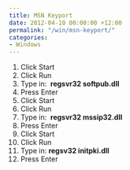 ```yaml
---
title: MSN Keyport
date: 2012-04-10 00:00:00 +12:00
permalink: "/win/msn-keyport/"
categories:
- Windows
---
```


  1. Click Start
  2. Click Run
  3. Type in:  **regsvr32 softpub.dll**
  4. Press Enter
  5. Click Start
  6. Click Run
  7. Type in:  **regsvr32 mssip32.dll**
  8. Press Enter
  9. Click Start
 10. Click Run
 11. Type in: **regsv32 initpki.dll**
 12. Press Enter
